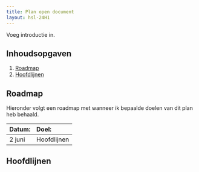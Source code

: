 ```yaml
---
title: Plan open document
layout: hsl-24H1
---
```

<!--Plan open document-->
Voeg introductie in.

## Inhoudsopgaven
1. [Roadmap](#roadmap)
2. [Hoofdlijnen](#hoofdlijnen)

## Roadmap
Hieronder volgt een roadmap met wanneer ik bepaalde doelen van dit plan heb behaald.

|Datum: |Doel: |
|:------|:-----|
|2 juni |Hoofdlijnen |

## Hoofdlijnen <!--POD-2024-06-0602-->
